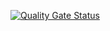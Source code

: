 [![Quality Gate Status](http://localhost:9101/api/project_badges/measure?project=Distributed-Task&metric=alert_status&token=sqb_0df5bc84ace91a489555f7e11177122c5c9a8d41)](http://localhost:9101/dashboard?id=Distributed-Task)